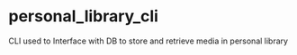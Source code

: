 # personal_library_cli
CLI used to Interface with DB to store and retrieve media in personal library
